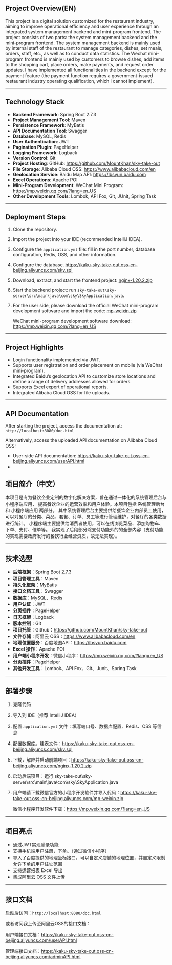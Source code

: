 ## Project Overview(EN)

This project is a digital solution customized for the restaurant industry, aiming to improve operational efficiency and user experience through an integrated system management backend and mini-program frontend.
The project consists of two parts: the system management backend and the mini-program frontend.
The system management backend is mainly used by internal staff of the restaurant to manage categories, dishes, set meals, orders, staff, etc., as well as to conduct data statistics.
The Wechat mini-program frontend is mainly used by customers to browse dishes, add items to the shopping cart, place orders, make payments, and request order updates.
I have implemented all functionalities in the backend except for the payment feature (the payment function requires a government-issued restaurant industry operating qualification, which I cannot implement).

------

## Technology Stack

- **Backend Framework**: Spring Boot 2.7.3
- **Project Management Tool**: Maven
- **Persistence Framework**: MyBatis
- **API Documentation Tool**: Swagger
- **Database**: MySQL, Redis
- **User Authentication**: JWT
- **Pagination Plugin**: PageHelper
- **Logging Framework**: Logback
- **Version Control**: Git
- **Project Hosting**: GitHub: https://github.com/MountKhan/sky-take-out
- **File Storage**: Alibaba Cloud OSS: https://www.alibabacloud.com/en
- **Geolocation Service**: Baidu Map API: https://lbsyun.baidu.com
- **Excel Operations**: Apache POI
- **Mini-Program Development**: WeChat Mini Program: https://mp.weixin.qq.com/?lang=en_US
- **Other Development Tools**: Lombok, API Fox, Git, JUnit, Spring Task

------

## Deployment Steps

1. Clone the repository.

2. Import the project into your IDE (recommended IntelliJ IDEA).

3. Configure the `application.yml` file: fill in the port number, database configuration, Redis, OSS, and other information.

4. Configure the database. https://kaku-sky-take-out.oss-cn-beijing.aliyuncs.com/sky.sql

5. Download, extract, and start the frontend project: [nginx-1.20.2.zip](https://kaku-sky-take-out.oss-cn-beijing.aliyuncs.com/nginx-1.20.2.zip)

6. Start the backend project: run `sky-take-out\sky-server\src\main\java\com\sky\SkyApplication.java`.

7. For the user side, please download the official WeChat mini-program development software and import the code: [mp-weixin.zip](https://kaku-sky-take-out.oss-cn-beijing.aliyuncs.com/mp-weixin.zip)

   WeChat mini-program development software download: https://mp.weixin.qq.com/?lang=en_US

------

## Project Highlights

- Login functionality implemented via JWT.
- Supports user registration and order placement on mobile (via WeChat mini-program).
- Integrated Baidu’s geolocation API to customize store locations and define a range of delivery addresses allowed for orders.
- Supports Excel export of operational reports.
- Integrated Alibaba Cloud OSS for file uploads.

------

## API Documentation

After starting the project, access the documentation at: `http://localhost:8080/doc.html`

Alternatively, access the uploaded API documentation on Alibaba Cloud OSS:

- User-side API documentation: https://kaku-sky-take-out.oss-cn-beijing.aliyuncs.com/userAPI.html
- 

## 项目简介（中文）

本项目是专为餐饮企业定制的数字化解决方案，旨在通过一体化的系统管理后台与小程序端应用，
提高餐饮企业的运营效率和用户体验。本项目包括 系统管理后台 和 小程序端应用 两部分。
其中系统管理后台主要提供给餐饮企业内部员工使用，可以对餐厅的分类、菜品、套餐、订单、员工等进行管理维护，对餐厅的各类数据进行统计。
小程序端主要提供给消费者使用，可以在线浏览菜品、添加购物车、下单、支付、催单等。
我实现了后段部分除支付功能外的的全部内容（支付功能的实现需要政府发行的餐饮行业经营资质，故无法实现）。

------

## 技术选型

- **后端框架**：Spring Boot 2.7.3
- **项目管理工具**：Maven
- **持久化框架**：MyBatis
- **接口文档工具**：Swagger
- **数据库**：MySQL、Redis
- **用户认证**：JWT
- **分页插件**：PageHelper
- **日志框架**：Logback
- **版本控制**：Git
- **项目托管**：Github：https://github.com/MountKhan/sky-take-out
- **文件存储**：阿里云 OSS：https://www.alibabacloud.com/en
- **地理位置服务**：百度地图API：https://lbsyun.baidu.com
- **Excel 操作**：Apache POI
- **用户端小程序开发**：微信小程序：https://mp.weixin.qq.com/?lang=en_US
- **分页插件**：PageHelper
- **其他开发工具**：Lombok、API Fox、Git、Junit、Spring Task

------

## 部署步骤

1. 克隆代码

2. 导入到 IDE（推荐 IntelliJ IDEA）

3. 配置 `application.yml` 文件：填写端口号、数据库配置、Redis、OSS 等信息.

4. 配置数据库。建表文件：https://kaku-sky-take-out.oss-cn-beijing.aliyuncs.com/sky.sql

5. 下载，解应并启动前端项目：https://kaku-sky-take-out.oss-cn-beijing.aliyuncs.com/nginx-1.20.2.zip

6. 启动后端项目：运行  sky-take-out\sky-server\src\main\java\com\sky\SkyApplication.java

7. 用户端请下载微信官方的小程序开发软件并导入代码：https://kaku-sky-take-out.oss-cn-beijing.aliyuncs.com/mp-weixin.zip

   微信小程序开发软件下载：https://mp.weixin.qq.com/?lang=en_US

------

## 项目亮点

- 通过JWT实现登录功能
- 支持手机端用户注册，下单。（通过微信小程序）
- 导入了百度提供的地理坐标接口，可以自定义店铺的地理位置，并自定义限制允许下单的用户住址范围
- 支持运营报表 Excel 导出
- 集成阿里云 OSS 文件上传

------

## 接口文档

启动后访问：`http://localhost:8080/doc.html`

或者访问我上传至阿里云OSS的接口文档：

用户端接口文档：https://kaku-sky-take-out.oss-cn-beijing.aliyuncs.com/userAPI.html

管理端接口文档：https://kaku-sky-take-out.oss-cn-beijing.aliyuncs.com/adminAPI.html
